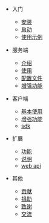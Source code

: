 * 入门
  * [安装](install.md)
  * [启动](run.md)
  * [使用示例](example.md)
* 服务端
  * [介绍](introduction.md)
  * [使用](nps_use.md)
  * [配置文件](server_config.md)
  * [增强功能](nps_extend.md)

* 客户端

  * [基本使用](use.md)
  * [增强功能](npc_extend.md)
  * [sdk](npc_sdk.md)

* 扩展

  * [功能](feature.md)
  * [说明](description.md)
  * [web api](api.md)

* 其他

  * [贡献](contribute.md)
  * [捐助](donate.md)
  * [致谢](thanks.md)
  * [交流](discuss.md)
